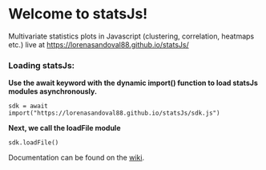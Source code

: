 # Welcome to statsJs!

Multivariate statistics plots in Javascript (clustering, correlation, heatmaps etc.) 
live at https://lorenasandoval88.github.io/statsJs/


### Loading statsJs: 

**Use the await keyword with the dynamic import() function to load statsJs modules asynchronously.**

`sdk = await import("https://lorenasandoval88.github.io/statsJs/sdk.js")`

**Next, we call the loadFile module**

`sdk.loadFile()`

Documentation can be found on the [wiki](https://github.com/episphere/statsJs/wiki).
